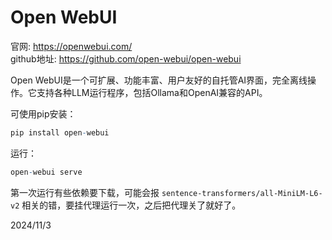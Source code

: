 # Open WebUI

官网: https://openwebui.com/  
github地址: https://github.com/open-webui/open-webui  

Open WebUI是一个可扩展、功能丰富、用户友好的自托管AI界面，完全离线操作。它支持各种LLM运行程序，包括Ollama和OpenAI兼容的API。  

可使用pip安装：  
```r
pip install open-webui
```

运行：  
```r
open-webui serve
```

第一次运行有些依赖要下载，可能会报 `sentence-transformers/all-MiniLM-L6-v2` 相关的错，要挂代理运行一次，之后把代理关了就好了。  


2024/11/3  
